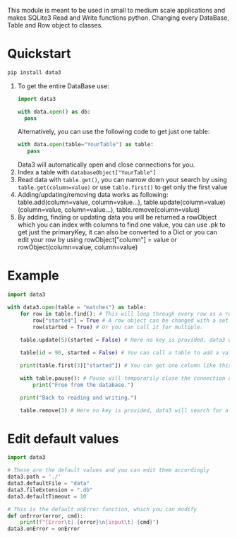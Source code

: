 This module is meant to be used in small to medium scale applications and makes SQLite3 Read and Write functions python.
Changing every DataBase, Table and Row object to classes.

# Quickstart
```cmd
pip install data3
```
1. To get the entire DataBase use:
   ```py
   import data3
   
   with data.open() as db:
     pass
   ```
   Alternatively, you can use the following code to get just one table:
   ```py
   with data.open(table="YourTable") as table:
      pass
   ```
   Data3 will automatically open and close connections for you.
3. Index a table with `databaseObject["YourTable"]`
4. Read data with `table.get()`, you can narrow down your search by using `table.get(column=value)` or use `table.first()` to get only the first value
5. Adding/updating/removing data works as following: table.add(column=value, column=value...), table.update(column=value)(column=value, column=value...), table.remove(column=value)
6. By adding, finding or updating data you will be returned a rowObject which you can index with columns to find one value, you can use .pk to get just the primaryKey, it can also be converted to a Dict or you can edit your row by using rowObject["column"] = value or rowObject(column=value, column=value)

# Example
```py
import data3

with data3.open(table = "matches") as table:
    for row in table.find(): # This will loop through every row as a rowObject.
        row["started"] = True # A row object can be changed with a set architecture for a single column.
        row(started = True) # Or you can call it for multiple.
    
    table.update(5)(started = False) # Here no key is provided, data3 will search for a primaryKey column or use the first column to find "5". As the table.update function will return another function in which you can specify every column and value you want to change.

    table(id = 90, started = False) # You can call a table to add a value or use "table.add".

    print(table.first(3)["started"]) # You can get one column like this also.

    with table.pause(): # Pause will temporarily close the connection and re-open it once you're done, useful when doing large computations that don't require reading the file.
        print("Free from the database.")

    print("Back to reading and writing.")

    table.remove(3) # Here no key is provided, data3 will search for a primaryKey column or use the first column to find "3". If you do want to specify a column you can use .remove(column = value).
```  

# Edit default values
```py
import data3

# These are the default values and you can edit them accordingly
data3.path = './'
data3.defaultFile = "data"
data3.fileExtension = ".db"
data3.defaultTimeout = 10

# This is the default onError function, which you can modify
def onError(error, cmd):
    print(f"[Error\t] {error}\n[input\t] {cmd}")
data3.onError = onError
```
